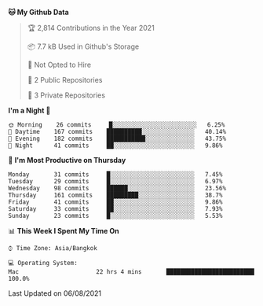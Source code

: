 <!--START_SECTION:waka-->
**🐱 My Github Data** 

> 🏆 2,814 Contributions in the Year 2021
 > 
> 📦 7.7 kB Used in Github's Storage 
 > 
> 🚫 Not Opted to Hire
 > 
> 📜 2 Public Repositories 
 > 
> 🔑 3 Private Repositories  
 > 
**I'm a Night 🦉** 

```text
🌞 Morning    26 commits     █░░░░░░░░░░░░░░░░░░░░░░░░   6.25% 
🌆 Daytime    167 commits    ██████████░░░░░░░░░░░░░░░   40.14% 
🌃 Evening    182 commits    ███████████░░░░░░░░░░░░░░   43.75% 
🌙 Night      41 commits     ██░░░░░░░░░░░░░░░░░░░░░░░   9.86%

```
📅 **I'm Most Productive on Thursday** 

```text
Monday       31 commits     █░░░░░░░░░░░░░░░░░░░░░░░░   7.45% 
Tuesday      29 commits     █░░░░░░░░░░░░░░░░░░░░░░░░   6.97% 
Wednesday    98 commits     ██████░░░░░░░░░░░░░░░░░░░   23.56% 
Thursday     161 commits    █████████░░░░░░░░░░░░░░░░   38.7% 
Friday       41 commits     ██░░░░░░░░░░░░░░░░░░░░░░░   9.86% 
Saturday     33 commits     ██░░░░░░░░░░░░░░░░░░░░░░░   7.93% 
Sunday       23 commits     █░░░░░░░░░░░░░░░░░░░░░░░░   5.53%

```


📊 **This Week I Spent My Time On** 

```text
⌚︎ Time Zone: Asia/Bangkok

💻 Operating System: 
Mac                      22 hrs 4 mins       █████████████████████████   100.0%

```


 Last Updated on 06/08/2021
<!--END_SECTION:waka-->